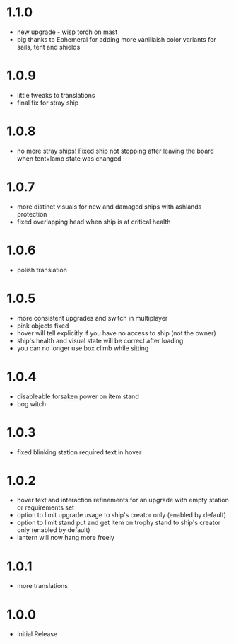 # 1.1.0
* new upgrade - wisp torch on mast
* big thanks to Ephemeral for adding more vanillaish color variants for sails, tent and shields

# 1.0.9
* little tweaks to translations
* final fix for stray ship

# 1.0.8
* no more stray ships! Fixed ship not stopping after leaving the board when tent+lamp state was changed

# 1.0.7
* more distinct visuals for new and damaged ships with ashlands protection
* fixed overlapping head when ship is at critical health

# 1.0.6
* polish translation

# 1.0.5
* more consistent upgrades and switch in multiplayer
* pink objects fixed
* hover will tell explicitly if you have no access to ship (not the owner)
* ship's health and visual state will be correct after loading
* you can no longer use box climb while sitting

# 1.0.4
* disableable forsaken power on item stand
* bog witch

# 1.0.3
* fixed blinking station required text in hover

# 1.0.2
* hover text and interaction refinements for an upgrade with empty station or requirements set
* option to limit upgrade usage to ship's creator only (enabled by default)
* option to limit stand put and get item on trophy stand to ship's creator only (enabled by default)
* lantern will now hang more freely

# 1.0.1
* more translations

# 1.0.0
 * Initial Release